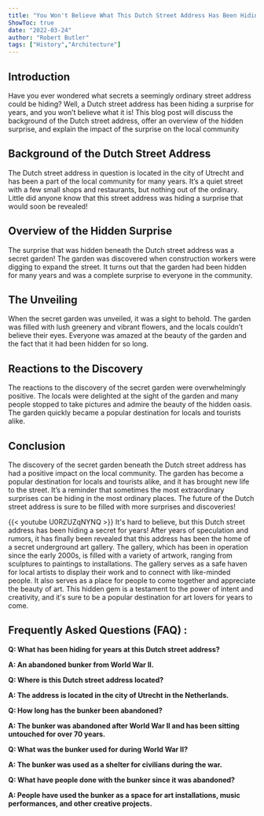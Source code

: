 ```yaml
---
title: "You Won't Believe What This Dutch Street Address Has Been Hiding For Years!"
ShowToc: true 
date: "2022-03-24"
author: "Robert Butler" 
tags: ["History","Architecture"]
---
```

## Introduction

Have you ever wondered what secrets a seemingly ordinary street address could be hiding? Well, a Dutch street address has been hiding a surprise for years, and you won’t believe what it is! This blog post will discuss the background of the Dutch street address, offer an overview of the hidden surprise, and explain the impact of the surprise on the local community 

## Background of the Dutch Street Address

The Dutch street address in question is located in the city of Utrecht and has been a part of the local community for many years. It’s a quiet street with a few small shops and restaurants, but nothing out of the ordinary. Little did anyone know that this street address was hiding a surprise that would soon be revealed! 

## Overview of the Hidden Surprise

The surprise that was hidden beneath the Dutch street address was a secret garden! The garden was discovered when construction workers were digging to expand the street. It turns out that the garden had been hidden for many years and was a complete surprise to everyone in the community. 

## The Unveiling

When the secret garden was unveiled, it was a sight to behold. The garden was filled with lush greenery and vibrant flowers, and the locals couldn’t believe their eyes. Everyone was amazed at the beauty of the garden and the fact that it had been hidden for so long. 

## Reactions to the Discovery

The reactions to the discovery of the secret garden were overwhelmingly positive. The locals were delighted at the sight of the garden and many people stopped to take pictures and admire the beauty of the hidden oasis. The garden quickly became a popular destination for locals and tourists alike. 

## Conclusion

The discovery of the secret garden beneath the Dutch street address has had a positive impact on the local community. The garden has become a popular destination for locals and tourists alike, and it has brought new life to the street. It’s a reminder that sometimes the most extraordinary surprises can be hiding in the most ordinary places. The future of the Dutch street address is sure to be filled with more surprises and discoveries!

{{< youtube U0RZUZqNYNQ >}} 
It's hard to believe, but this Dutch street address has been hiding a secret for years! After years of speculation and rumors, it has finally been revealed that this address has been the home of a secret underground art gallery. The gallery, which has been in operation since the early 2000s, is filled with a variety of artwork, ranging from sculptures to paintings to installations. The gallery serves as a safe haven for local artists to display their work and to connect with like-minded people. It also serves as a place for people to come together and appreciate the beauty of art. This hidden gem is a testament to the power of intent and creativity, and it's sure to be a popular destination for art lovers for years to come.

## Frequently Asked Questions (FAQ) :
**Q: What has been hiding for years at this Dutch street address?**

**A: An abandoned bunker from World War II.**

**Q: Where is this Dutch street address located?**

**A: The address is located in the city of Utrecht in the Netherlands.**

**Q: How long has the bunker been abandoned?**

**A: The bunker was abandoned after World War II and has been sitting untouched for over 70 years.**

**Q: What was the bunker used for during World War II?**

**A: The bunker was used as a shelter for civilians during the war.**

**Q: What have people done with the bunker since it was abandoned?**

**A: People have used the bunker as a space for art installations, music performances, and other creative projects.**



